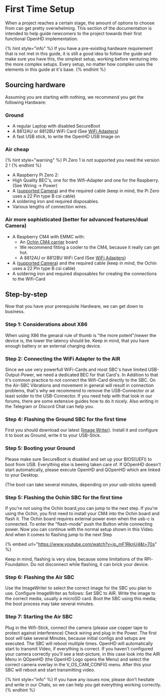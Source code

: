 # First Time Setup

When a project reaches a certain stage, the amount of options to choose from can get pretty overwhelming. This section of the documentation is intended to help guide newcomers to the project towards their first functional OpenHD implementation.

{% hint style="info" %}
If you have a pre-existing hardware requirement that is not met in this guide, it is still a good idea to follow the guide and make sure you have this, the simplest setup, working before venturing into the more complex setups. Every setup, no matter how complex uses the elements in this guide at it's base.
{% endhint %}

## Sourcing hardware

Assuming you are starting with nothing, we recommend you get the following Hardware:

### Ground

* A regular Laptop with disabled SecureBoot
* A 8812AU or 8812BU WiFi Card (See [WiFi Adapters](wifi-adapters.md))
* A fast USB stick, to write the OpenHD USB Image on


### Air cheap
{% hint style="warning" %}
Pi Zero 1 is not supported you need the version 2 !
{% endhint %}

* A Raspberry Pi Zero 2:
* High Quality BEC's, one for the Wifi-Adapter and one for the Raspberry. (See Wiring -> Power)
* A  ([supported Camera](../hardware/cameras/raspberry-cameras.md)) and the required cable (keep in mind, the Pi Zero uses a 22 Pin type B csi cable)
* A soldering iron and required disposables.
* Various lengths of connection wires.



### Air more sophisticated (better for advanced features/dual Camera)
* A Raspberry CM4 with EMMC with:
  * An [Ochin CM4 carrier](ochin.md) board
  * We recommend fitting a cooler to the CM4, because it really can get hot.
  * A 8812AU or 8812BU WiFi Card (See [WiFi Adapters](wifi-adapters.md))
* A  ([supported Camera](../hardware/cameras/raspberry-cameras.md)) and the required cable (keep in mind, the Ochin uses a 22 Pin type B csi cable)
* A soldering iron and required disposables for creating the connections to the Wifi-Card


## Step-by-step

Now that you have your prerequisite Hardware, we can get down to business.

### Step 1: Considerations about X86

When using X86 the genaral rule of thumb is "the more potent"/newer the device is, the lower the latency should be.
Keep in mind, that you have enough battery or an external charging device.

### Step 2: Connecting the WiFi Adapter to the AIR

Since we use very powerfull WiFi-Cards and most SBC's have limited USB-Output-Power, we need a dedicated BEC for that Card's. In Addition to that it's common practice to not connect the Wifi-Card directly to the SBC. On the Air-SBC Vibrations and movement in general will result in connection problems, that's why we recommend to remove the USB-Connector or at least solder to the USB-Connector. If you need help with that look in our forums, there are some extensive guides how to do it nicely. Also writing in the Telegram or Discord Chat can help you.

### Step 4: Flashing the Ground SBC for the first time

First you should download our latest ([Image Writer](../downloads.md)). Install it and configure it to boot as Ground, write it to your USB-Stick.

### Step 5: Booting your Ground

Please make sure SecureBoot is disabled and set up your BIOS(UEFI) to boot from USB.
Everything else is beeing taken care of. If QOpenHD doesn't start automatically, please execute OpenHD and QOpenHD which are linked to your Desktop.

(The boot can take several minutes, depending on your usb-sticks speed)

### Step 5: Flashing the Ochin SBC for the first time

If you're not using the Ochin board,you can jump to the next step. If you're using the Ochin, you first need to install your CM4 into the Ochin board and flash it. The Ochin board requires external power even when the usb-c is connected. To enter the "flash-mode" push the Button while connecting power. Now you can continue with the normal setup shown in this Video. And when it comes to flashing jump to the next Step

{% embed url="https://www.youtube.com/watch?v=jp_mF1RknU4&t=70s" %}

  Keep in mind, flashing is very slow, because some limitations of the RPi-Foundation. Do not disconnect while flashing, it can brick your device.

### Step 6: Flashing the Air SBC

Use the ImageWriter to select the correct image for the SBC you plan to use. Configure ImageWriter as follows: Set SBC to AIR. Write the image to the correct media, usually a microSD card. Boot the SBC using this media; the boot process may take several minutes.

### Step 7: Starting the Air SBC

Plug in the Wifi-Stick, connect the camera (please use copper tape to protect against interference) Check wiring and plug in the Power. The first boot will take several Minutes, because initial configs and setups are executed. The SBC will reboot multiple times. OpenHD will automatically start to transmit Video, if everything is correct.
If you haven't configured your camera correctly you'll see a test-picture, in this case look into the AIR Menu in QOpenHD (the OpenHD Logo opens the Menu) and select the correct camera overlay in the V_OS_CAM_CONFIG menu. After this your SBC will reboot and start transmitting video.

{% hint style="info" %}
If you have any issues now, please don't hesitate and write in our Chats, so we can help you get everything working correctly.
{% endhint %}
